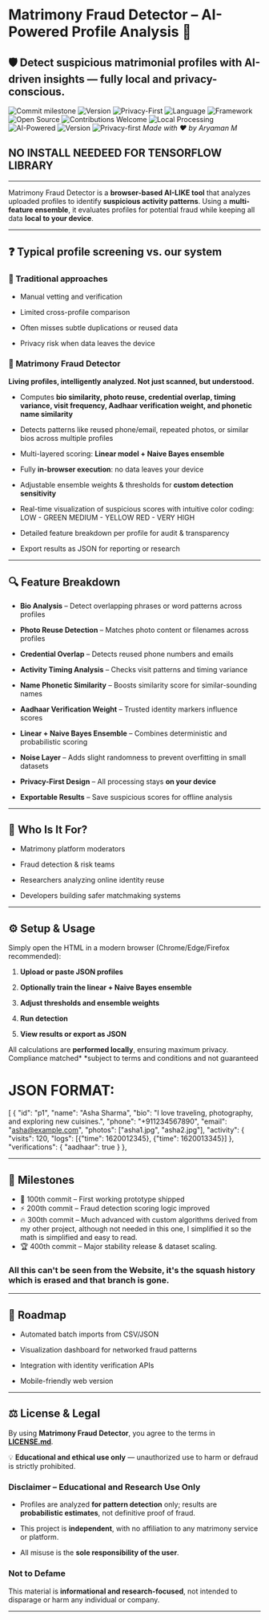 
# Matrimony Fraud Detector – AI-Powered Profile Analysis 💌


## 🛡️ **Detect suspicious matrimonial profiles with AI-driven insights — fully local and privacy-conscious.**
![Commit milestone](https://img.shields.io/badge/commits-400-orange?style=for-the-badge&logo=git)
![Version](https://img.shields.io/badge/version-1.0-blue)
![Privacy-First](https://img.shields.io/badge/privacy-local-yellow)
![Language](https://img.shields.io/badge/language-JavaScript-brightgreen)
![Framework](https://img.shields.io/badge/framework-TensorFlow%20JS-blueviolet)
![Open Source](https://img.shields.io/badge/open%20source-yes-lightgrey)
![Contributions Welcome](https://img.shields.io/badge/contributions-welcome-brightgreen)
![Local Processing](https://img.shields.io/badge/processing-local-blue)
![AI-Powered](https://img.shields.io/badge/AI-powered-lightblue)
![Version](https://img.shields.io/badge/version-1.0-blue)
![Privacy-first](https://img.shields.io/badge/privacy-local-yellow)
*Made with ❤️ by Aryaman M*
## NO INSTALL NEEDEED FOR TENSORFLOW LIBRARY
---

Matrimony Fraud Detector is a **browser-based AI-LIKE tool** that analyzes uploaded profiles to identify **suspicious activity patterns**. Using a **multi-feature ensemble**, it evaluates profiles for potential fraud while keeping all data **local to your device**.


---


## ❓ Typical profile screening vs. our system


### 🔹 Traditional approaches


* Manual vetting and verification

* Limited cross-profile comparison

* Often misses subtle duplications or reused data

* Privacy risk when data leaves the device


### 🔹 Matrimony Fraud Detector


**Living profiles, intelligently analyzed. Not just scanned, but understood.**


* Computes **bio similarity, photo reuse, credential overlap, timing variance, visit frequency, Aadhaar verification weight, and phonetic name similarity**

* Detects patterns like reused phone/email, repeated photos, or similar bios across multiple profiles

* Multi-layered scoring: **Linear model + Naive Bayes ensemble**

* Fully **in-browser execution**: no data leaves your device

* Adjustable ensemble weights & thresholds for **custom detection sensitivity**

* Real-time visualization of suspicious scores with intuitive color coding:
LOW - GREEN
MEDIUM - YELLOW
RED - VERY HIGH

* Detailed feature breakdown per profile for audit & transparency

* Export results as JSON for reporting or research


---


## 🔍 Feature Breakdown


* **Bio Analysis** – Detect overlapping phrases or word patterns across profiles

* **Photo Reuse Detection** – Matches photo content or filenames across profiles

* **Credential Overlap** – Detects reused phone numbers and emails

* **Activity Timing Analysis** – Checks visit patterns and timing variance

* **Name Phonetic Similarity** – Boosts similarity score for similar-sounding names

* **Aadhaar Verification Weight** – Trusted identity markers influence scores

* **Linear + Naive Bayes Ensemble** – Combines deterministic and probabilistic scoring

* **Noise Layer** – Adds slight randomness to prevent overfitting in small datasets

* **Privacy-First Design** – All processing stays **on your device**

* **Exportable Results** – Save suspicious scores for offline analysis


---


## 👥 Who Is It For?


* Matrimony platform moderators

* Fraud detection & risk teams

* Researchers analyzing online identity reuse

* Developers building safer matchmaking systems


---


## ⚙️ Setup & Usage


Simply open the HTML in a modern browser (Chrome/Edge/Firefox recommended):


1. **Upload or paste JSON profiles**

2. **Optionally train the linear + Naive Bayes ensemble**

3. **Adjust thresholds and ensemble weights**

4. **Run detection**

5. **View results or export as JSON**


All calculations are **performed locally**, ensuring maximum privacy. Compliance matched*
*subject to terms and conditions and not guaranteed
# JSON FORMAT:

[
  {
    "id": "p1",
    "name": "Asha Sharma",
    "bio": "I love traveling, photography, and exploring new cuisines.",
    "phone": "+911234567890",
    "email": "asha@example.com",
    "photos": ["asha1.jpg", "asha2.jpg"],
    "activity": {
      "visits": 120,
      "logs": [{"time": 1620012345}, {"time": 1620013345}]
    },
    "verifications": {
      "aadhaar": true
    }
  },

---


## 🚀 Milestones

- 🎉 100th commit – First working prototype shipped  
- ⚡ 200th commit – Fraud detection scoring logic improved  
- 🔥 300th commit – Much advanced with custom algorithms derived from my other project, although not needed in this one, I simplified it so the math is simplified and easy to read.
- 🏆 400th commit – Major stability release & dataset scaling.
### All this can't be seen from the Website, it's the squash history which is erased and that branch is gone.
-----
## 🔮 Roadmap


* Automated batch imports from CSV/JSON

* Visualization dashboard for networked fraud patterns

* Integration with identity verification APIs

* Mobile-friendly web version


---


## ⚖️ License & Legal


By using **Matrimony Fraud Detector**, you agree to the terms in **[LICENSE.md](https://github.com/space-contributes/frauddetect_marriage/blob/main/LICENSE.md)**.


💡 **Educational and ethical use only** — unauthorized use to harm or defraud is strictly prohibited.


### Disclaimer – Educational and Research Use Only


* Profiles are analyzed **for pattern detection** only; results are **probabilistic estimates**, not definitive proof of fraud.

* This project is **independent**, with no affiliation to any matrimony service or platform.

* All misuse is the **sole responsibility of the user**.


### Not to Defame


This material is **informational and research-focused**, not intended to disparage or harm any individual or company.


--- 
